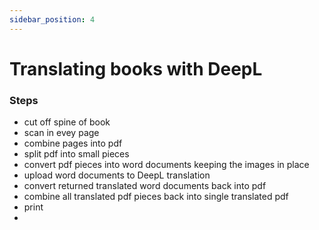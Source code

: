```yaml
---
sidebar_position: 4
---
```


# Translating books with DeepL

### Steps
- cut off spine of book
- scan in evey page
- combine pages into pdf
- split pdf into small pieces
- convert pdf pieces into word documents keeping the images in place
- upload word documents to DeepL translation
- convert returned translated word documents back into pdf
- combine all translated pdf pieces back into single translated pdf
- print
- 

